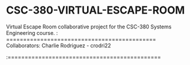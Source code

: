 # CSC-380-VIRTUAL-ESCAPE-ROOM
Virtual Escape Room collaborative project for the CSC-380 Systems Engineering course. 
: ============================================
Collaborators:
Charlie Rodriguez - crodri22




:=============================================
